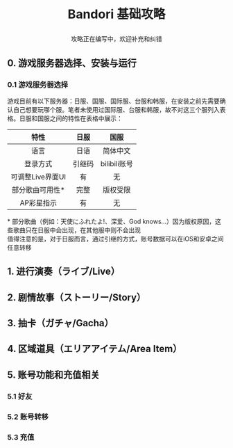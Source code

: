 # <p align="center">Bandori 基础攻略
<p align="center">攻略正在编写中，欢迎补充和纠错
  
## 0. 游戏服务器选择、安装与运行
### 0.1 游戏服务器选择
游戏目前有以下服务器：日服、国服、国际服、台服和韩服，在安装之前先需要确认自己想要玩哪个服。笔者未使用过国际服、台服和韩服，故不对这三个服列入表格。日服和国服之间的特性在表格中展示：<br>

|特性|日服|国服|
|:---:|:---:|:---:|
|语言|日语|简体中文|
|登录方式|引继码|bilibili账号|
|可调整Live界面UI|有|无|
|部分歌曲可用性*|完整|版权受限|
|AP彩星指示|有|无|

\* 部分歌曲（例如：天使にふれたよ!、深爱、God knows...）因为版权原因，这些歌曲只在日服中会出现，在其他服中则不会出现<br>
值得注意的是，对于日服而言，通过引继的方式，账号数据可以在iOS和安卓之间任意转移
## 1. 进行演奏（ライブ/Live）
## 2. 剧情故事（ストーリー/Story）
## 3. 抽卡（ガチャ/Gacha）
## 4. 区域道具（エリアアイテム/Area Item）
## 5. 账号功能和充值相关
### 5.1 好友
### 5.2 账号转移
### 5.3 充值
